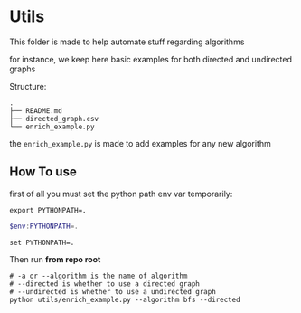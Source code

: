 # Utils

This folder is made to help automate stuff regarding algorithms

for instance, we keep here basic examples for both directed and undirected graphs

Structure:
```text
.
├── README.md
├── directed_graph.csv
└── enrich_example.py

```

the `enrich_example.py` is made to add examples for any new algorithm

## How To use

first of all you must set the python path env var temporarily:
```shell
export PYTHONPATH=.
```

```Powershell
$env:PYTHONPATH=.
```

```CMD
set PYTHONPATH=.
```

Then run **from repo root**
```shell
# -a or --algorithm is the name of algorithm
# --directed is whether to use a directed graph
# --undirected is whether to use a undirected graph
python utils/enrich_example.py --algorithm bfs --directed
```

